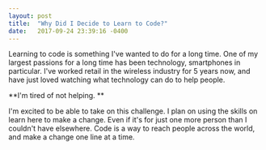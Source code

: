 ```yaml
---
layout: post
title:  "Why Did I Decide to Learn to Code?"
date:   2017-09-24 23:39:16 -0400
---
```



Learning to code is something I've wanted to do for a long time. One of my largest passions for a long time has been technology, smartphones in particular. I've worked retail in the wireless industry for 5 years now, and have just loved watching what technology can do to help people. 

**I'm tired of not helping. **

I'm excited to be able to take on this challenge. I plan on using the skills on learn here to make a change. Even if it's for just one more person than I couldn't have elsewhere. Code is a way to reach people across the world, and make a change one line at a time. 
